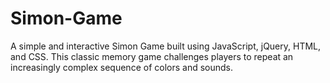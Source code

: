 # Simon-Game
A simple and interactive Simon Game built using JavaScript, jQuery, HTML, and CSS. This classic memory game challenges players to repeat an increasingly complex sequence of colors and sounds.
